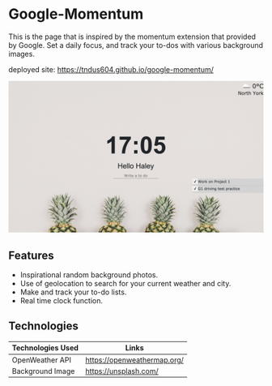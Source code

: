 # Google-Momentum

This is the page that is inspired by the momentum extension that provided by Google. Set a daily focus, and track your to-dos with various background images.

deployed site: https://tndus604.github.io/google-momentum/

![GitHub Logo](./screenshot.png)

## Features
- Inspirational random background photos.
- Use of geolocation to search for your current weather and city.
- Make and track your to-do lists.
- Real time clock function.

## Technologies
| Technologies Used  | Links |
| ------------- | ------------- |
| OpenWeather API  | https://openweathermap.org/  |
| Background Image  | https://unsplash.com/  |

